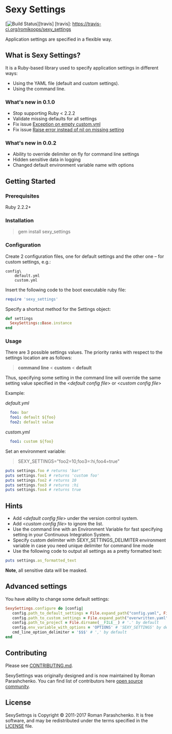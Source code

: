 # Sexy Settings

[![Build Status](https://travis-ci.org/romikoops/sexy_settings.svg?branch=master)][travis]
[travis]: https://travis-ci.org/romikoops/sexy_settings

Application settings are specified in a flexible way.

## What is Sexy Settings?

It is a Ruby-based library used to specify application settings in different ways:

* Using the YAML file (default and custom settings).
* Using the command line.

### What's new in 0.1.0

- Stop supporting Ruby < 2.2.2
- Validate missing defaults for all settings
- Fix issue [Exception on empty custom.yml](https://github.com/romikoops/sexy_settings/issues/6)
- Fix issue [Raise error instead of nil on missing setting](https://github.com/romikoops/sexy_settings/issues/7)

### What's new in 0.0.2

- Ability to override delimiter on fly for command line settings
- Hidden sensitive data in logging
- Changed default environment variable name with options

## Getting Started

### Prerequisites

Ruby 2.2.2+

### Installation

>   gem install sexy_settings

### Configuration

Create 2 configuration files, one for default settings and the other one – for custom settings, e.g.:

```
config\
    default.yml
    custom.yml
```

  Insert the following code to the boot executable ruby file:

 ```ruby
 require 'sexy_settings'
 ```

  Specify a shortcut method for the Settings object:

 ```ruby
 def settings
   SexySettings::Base.instance
 end
 ```

### Usage

There are 3 possible settings values. The priority ranks with respect to the settings location are as follows:

> **command line** < **custom** < **default**

Thus, specifying some setting in the command line will override the same setting value specified in the <_default config file_> or <_custom config file_>

Example:

_default.yml_

```yaml
  foo: bar
  foo1: default ${foo}
  foo2: default value
```

 _custom.yml_

```yaml
  foo1: custom ${foo}
```

Set an environment variable:

> SEXY_SETTINGS="foo2=10,foo3=:hi,foo4=true"

```ruby
puts settings.foo # returns 'bar'
puts settings.foo1 # returns 'custom foo'
puts settings.foo2 # returns 10
puts settings.foo3 # returns :hi
puts settings.foo4 # returns true
```


## Hints

* Add <_default config file_> under the version control system.
* Add <_custom config file_> to ignore the list.
*	Use the command line with an Environment Variable for fast specifying setting in your Continuous Integration System.
* Specify custom delimiter with  SEXY_SETTINGS_DELIMITER environment variable in case you need unique delimiter for command line mode
* Use the following code to output all settings as a pretty formatted text:
```ruby
puts settings.as_formatted_text
```
__Note__, all sensitive data will be masked.

## Advanced settings

You have ability to change some default settings:

```ruby
SexySettings.configure do |config|
   config.path_to_default_settings = File.expand_path("config.yaml", File.join(File.dirname(__FILE__), '..', 'config')) # 'default.yml' by default
   config.path_to_custom_settings = File.expand_path("overwritten.yaml", File.join(File.dirname(__FILE__), '..', 'config')) # 'custom.yml' by default
   config.path_to_project = File.dirname(__FILE__) # '.' by default
   config.env_variable_with_options = 'OPTIONS' # 'SEXY_SETTINGS' by default
   cmd_line_option_delimiter = '$$$' # ',' by default
end
```

Contributing
------------

Please see [CONTRIBUTING.md](https://github.com/romikoops/sexy_settings/blob/master/CONTRIBUTING.md).

SexySettings was originally designed and is now maintained by Roman Parashchenko. You can find list of contributors here [open source
community](https://github.com/romikoops/sexy_settings/graphs/contributors).

License
-------

SexySettngs is Copyright © 2011-2017 Roman Parashchenko. It is free
software, and may be redistributed under the terms specified in the
[LICENSE](/LICENSE_MIT) file.
